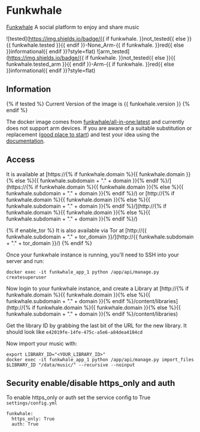 # Funkwhale

[Funkwhale](https://Funkwhale.audio/en_US/) A social platform to enjoy and share music

![tested](https://img.shields.io/badge/{{ if funkwhale. }}not_tested{{ else }}{{ funkwhale.tested }}{{ endif }}-None_Arm-{{ if funkwhale. }}red{{ else }}informational{{ endif }}?style=flat)
![arm_tested](https://img.shields.io/badge/{{ if funkwhale. }}not_tested{{ else }}{{ funkwhale.tested_arm }}{{ endif }}-Arm-{{ if funkwhale. }}red{{ else }}informational{{ endif }}?style=flat)

## Information

{% if tested %}
Current Version of the image is {{ funkwhale.version }}
{% endif %}

The docker image comes from [funkwhale/all-in-one:latest](https://hub.docker.com/r/funkwhale/all-in-one/tags)
and currently does not support arm devices.
If you are aware of a suitable substitution or replacement ([good place to start](https://hub.docker.com/search?q=funkwhale&type=image&architecture=arm%2Carm64)) and test your idea using the [documentation](../dev/Adding-Services.md).

## Access

It is available at [https://{% if funkwhale.domain %}{{ funkwhale.domain }}{% else %}{{ funkwhale.subdomain + "." + domain }}{% endif %}/](https://{% if funkwhale.domain %}{{ funkwhale.domain }}{% else %}{{ funkwhale.subdomain + "." + domain }}{% endif %}/) or [http://{% if funkwhale.domain %}{{ funkwhale.domain }}{% else %}{{ funkwhale.subdomain + "." + domain }}{% endif %}/](http://{% if funkwhale.domain %}{{ funkwhale.domain }}{% else %}{{ funkwhale.subdomain + "." + domain }}{% endif %}/)

{% if enable_tor %}
It is also available via Tor at [http://{{ funkwhale.subdomain + "." + tor_domain }}/](http://{{ funkwhale.subdomain + "." + tor_domain }}/)
{% endif %}

Once your funkwhale instance is running, you'll need to SSH into your server and run:

```
docker exec -it funkwhale_app_1 python /app/api/manage.py createsuperuser
```

Now login to your funkwhale instance, and create a Library at [http://{% if funkwhale.domain %}{{ funkwhale.domain }}{% else %}{{ funkwhale.subdomain + "." + domain }}{% endif %}/content/libraries](http://{% if funkwhale.domain %}{{ funkwhale.domain }}{% else %}{{ funkwhale.subdomain + "." + domain }}{% endif %}/content/libraries)

Get the library ID by grabbing the last bit of the URL for the new library. It should look like `e42019fe-14fe-475c-a5e6-a84dea4184cd`

Now import your music with:

```
export LIBRARY_ID="<YOUR_LIBRARY_ID>"
docker exec -it funkwhale_app_1 python /app/api/manage.py import_files $LIBRARY_ID "/data/music/" --recursive --noinput
```

## Security enable/disable https_only and auth

To enable https_only or auth set the service config to True
`settings/config.yml`

```
funkwhale:
  https_only: True
  auth: True
```
